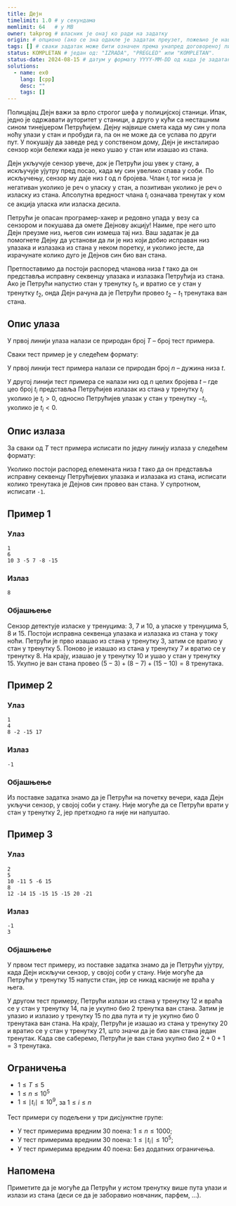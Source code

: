 ```yaml
---
title: Дејн
timelimit: 1.0 # у секундама
memlimit: 64   # y MB
owner: takprog # власник је онај ко ради на задатку
origin: # опционо (ако се зна одакле је задатак преузет, пожељно је навести извор)
tags: [] # сваки задатак може бити означен према унапред договореној листи ознака
status: KOMPLETAN # један од: "IZRADA", "PREGLED" или "KOMPLETAN".
status-date: 2024-08-15 # датум у формату YYYY-MM-DD од када је задатак у наведеном статусу
solutions:
  - name: ex0
    lang: [cpp]
    desc: ""
    tags: []
---
```


Полицајац Дејн важи за врло строгог шефа у полицијској станици. Ипак, једно је одржавати ауторитет у станици, а друго у кући са несташним сином тинејџером Петрућијем. Дејну највише смета када му син у пола ноћу улази у стан и пробуди га, па он не може да се успава по други пут. У покушају да заведе ред у сопственом дому, Дејн је инсталирао сензор који бележи када је неко ушао у стан или изашао из стана.

Дејн укључује сензор увече, док је Петрући још увек у стану, а искључује ујутру пред посао, када му син увелико спава у соби. По искључењу, сензор му даје низ $t$ од $n$ бројева. Члан $t_i$ тог низа је негативан уколико је реч о уласку у стан, а позитиван уколико је реч о изласку из стана. Апсолутна вредност члана $t_i$ означава тренутак у ком се акција уласка или изласка десила.

Петрући је опасан програмер-хакер и редовно упада у везу са сензором и покушава да омете Дејнову акцију! Наиме, пре него што Дејн преузме низ, његов син измеша тај низ. Ваш задатак је да помогнете Дејну да установи да ли је низ који добио исправан низ улазака и излазака из стана у неком поретку, и уколико јесте, да израчунате колико дуго је Дејнов син био ван стана.

Претпоставимо да постоји распоред чланова низа $t$ тако да он представља исправну секвенцу улазака и излазака Петрућија из стана. Ако је Петрући напустио стан у тренутку $t_1$, и вратио се у стан у тренутку $t_2$, онда Дејн рачуна да је Петрући провео $t_2 - t_1$ тренутака ван стана.

## Опис улаза

У првој линији улаза налази се природан број $T$ – број тест примера.

Сваки тест пример је у следећем формату:

У првој линији тест примера налази се природан број $n$ – дужина низа $t$.

У другој линији тест примера се налази низ од $n$ целих бројева $t$ – где цео број $t_i$ представља Петрућијев излазак из стана у тренутку $t_i$ уколико је $t_i > 0$, односно Петрућијев улазак у стан у тренутку $-t_i$, уколико је $t_i < 0$.


## Опис излаза

За сваки од $T$ тест примера исписати по једну линију излаза у следећем формату:

Уколико постоји распоред елемената низа $t$ тако да он представља исправну секвенцу Петрућијевих улазака и излазака из стана, исписати колико тренутака је Дејнов син провео ван стана. У супротном, исписати `-1`.


## Пример 1


### Улаз


```
1
6
10 3 -5 7 -8 -15
```



### Излаз


```
8
```


### Објашњење

Сензор детектује изласке у тренуцима: $3$, $7$ и $10$, а уласке у тренуцима $5$, $8$ и $15$. Постоји исправна секвенца улазака и излазака из стана у току ноћи. Петрући је прво изашао из стана у тренутку $3$, затим се вратио у стан у тренутку $5$. Поново је изашао из стана у тренутку $7$ и вратио се у тренутку $8$. На крају, изашао је у тренутку $10$ и ушао у стан у тренутку $15$. Укупно је ван стана провео $(5-3) + (8-7) + (15-10) = 8$ тренутака.

## Пример 2


### Улаз


```
1
4
8 -2 -15 17
```



### Излаз


```
-1
```

### Објашњење

Из поставке задатка знамо да је Петрући на почетку вечери, када Дејн укључи сензор, у својој соби у стану. Није могуће да се Петрући врати у стан у тренутку $2$, јер претходно га није ни напуштао.

## Пример 3


### Улаз


```
2
5
10 -11 5 -6 15
8
12 -14 15 -15 15 -15 20 -21
```



### Излаз


```
-1
3
```

### Објашњење

У првом тест примеру, из поставке задатка знамо да је Петрући ујутру, када Дејн искључи сензор, у својој соби у стану. Није могуће да Петрући у тренутку $15$ напусти стан, јер се никад касније не враћа у њега.

У другом тест примеру, Петрући излази из стана у тренутку $12$ и враћа се у стан у тренутку $14$, па је укупно био $2$ тренутка ван стана. Затим је улазио и излазио у тренутку $15$ по два пута и ту је укупно био $0$ тренутака ван стана. На крају, Петрући је изашао из стана у тренутку $20$ и вратио се у стан у тренутку $21$, што значи да је био ван стана један тренутак. Када све саберемо, Петрући је ван стана укупно био $2+0+1=3$ тренутака.

## Ограничења
* $1 \leq T \leq 5$
* $1 \leq n \leq 10^5$
* $1 \leq \mid t_i \mid \leq 10^9$, за $1 \leq i \leq n$
  

Тест примери су подељени у три дисјунктне групе:

* У тест примерима вредним 30 поена: $1 \leq n \leq 1000$;
* У тест примерима вредним 30 поена: $1 \leq \mid t_i \mid \leq 10^5$;
* У тест примерима вредним 40 поена: Без додатних ограничења.

## Напомена


Приметите да је могуће да Петрући у истом тренутку више пута улази и излази из стана (деси се да је заборавио новчаник, парфем, ...). 

